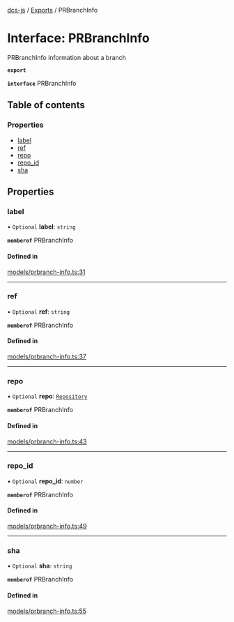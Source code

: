 [dcs-js](../README.md) / [Exports](../modules.md) / PRBranchInfo

# Interface: PRBranchInfo

PRBranchInfo information about a branch

**`export`**

**`interface`** PRBranchInfo

## Table of contents

### Properties

- [label](PRBranchInfo.md#label)
- [ref](PRBranchInfo.md#ref)
- [repo](PRBranchInfo.md#repo)
- [repo\_id](PRBranchInfo.md#repo_id)
- [sha](PRBranchInfo.md#sha)

## Properties

### <a id="label" name="label"></a> label

• `Optional` **label**: `string`

**`memberof`** PRBranchInfo

#### Defined in

[models/prbranch-info.ts:31](https://github.com/unfoldingWord/dcs-js/blob/42a7ab5/models/prbranch-info.ts#L31)

___

### <a id="ref" name="ref"></a> ref

• `Optional` **ref**: `string`

**`memberof`** PRBranchInfo

#### Defined in

[models/prbranch-info.ts:37](https://github.com/unfoldingWord/dcs-js/blob/42a7ab5/models/prbranch-info.ts#L37)

___

### <a id="repo" name="repo"></a> repo

• `Optional` **repo**: [`Repository`](Repository.md)

**`memberof`** PRBranchInfo

#### Defined in

[models/prbranch-info.ts:43](https://github.com/unfoldingWord/dcs-js/blob/42a7ab5/models/prbranch-info.ts#L43)

___

### <a id="repo_id" name="repo_id"></a> repo\_id

• `Optional` **repo\_id**: `number`

**`memberof`** PRBranchInfo

#### Defined in

[models/prbranch-info.ts:49](https://github.com/unfoldingWord/dcs-js/blob/42a7ab5/models/prbranch-info.ts#L49)

___

### <a id="sha" name="sha"></a> sha

• `Optional` **sha**: `string`

**`memberof`** PRBranchInfo

#### Defined in

[models/prbranch-info.ts:55](https://github.com/unfoldingWord/dcs-js/blob/42a7ab5/models/prbranch-info.ts#L55)
